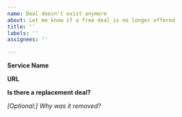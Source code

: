 ```yaml
---
name: Deal doesn't exist anymore
about: Let me know if a free deal is no longer offered
title: ''
labels: ''
assignees: ''

---
```


**Service Name**

**URL**

**Is there a replacement deal?**

*[Optional:] Why was it removed?*
